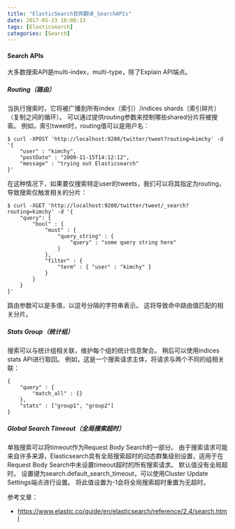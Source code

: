 ```yaml
---
title: "ElasticSearch官网翻译_SearchAPIs"
date: 2017-05-23 16:08:13
tags: [Elasticsearch]
categories: [Search]
---
```


#### Search APIs

大多数搜索API是multi-index，multi-type，除了Explain API端点。

##### Routing（路由）

当执行搜索时，它将被广播到所有index（索引）/indices shards（索引碎片）（复制之间的循环）。 可以通过提供routing参数来控制哪些shared分片将被搜索。 例如，索引tweet时，routing值可以是用户名：

```
$ curl -XPOST 'http://localhost:9200/twitter/tweet?routing=kimchy' -d '{
    "user" : "kimchy",
    "postDate" : "2009-11-15T14:12:12",
    "message" : "trying out Elasticsearch"
}'
```

在这种情况下，如果要仅搜索特定user的tweets，我们可以将其指定为routing，导致搜索仅触发相关的分片：

```
$ curl -XGET 'http://localhost:9200/twitter/tweet/_search?routing=kimchy' -d '{
    "query": {
        "bool" : {
            "must" : {
                "query_string" : {
                    "query" : "some query string here"
                }
            },
            "filter" : {
                "term" : { "user" : "kimchy" }
            }
        }
    }
}'
```

路由参数可以是多值，以逗号分隔的字符串表示。 这将导致命中路由值匹配的相关分片。

##### Stats Group（统计组）

搜索可以与统计组相关联，维护每个组的统计信息聚合。 稍后可以使用indices stats API进行取回。 例如，这是一个搜索请求主体，将请求与两个不同的组相关联：

```
{
    "query" : {
        "match_all" : {}
    },
    "stats" : ["group1", "group2"]
}
```

##### Global Search Timeout（全局搜索超时）

单独搜索可以将timeout作为Request Body Search的一部分。 由于搜索请求可能来自许多来源，Elasticsearch具有全局搜索超时的动态群集级别设置，适用于在Request Body Search中未设置timeout超时的所有搜索请求。 默认值没有全局超时。 设置键为search.default_search_timeout，可以使用Cluster Update Settings端点进行设置。 将此值设置为-1会将全局搜索超时重置为无超时。

参考文章：

- https://www.elastic.co/guide/en/elasticsearch/reference/2.4/search.html
